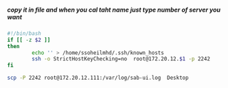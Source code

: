 
##### copy it in file and when you cal taht name just  type number of server you want

```bash
#!/bin/bash
if [[ -z $2 ]]
then
        echo '' > /home/ssoheilmhd/.ssh/known_hosts
        ssh -o StrictHostKeyChecking=no  root@172.20.12.$1 -p 2242
fi
```

```bash 
scp -P 2242 root@172.20.12.111:/var/log/sab-ui.log  Desktop
```
